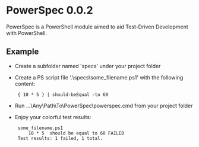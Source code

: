 PowerSpec 0.0.2
====

PowerSpec is a PowerShell module aimed to aid Test-Driven Development with PowerShell.

Example
----

 - Create a subfolder named 'specs' under your project folder
 - Create a PS script file '.\specs\some_filename.ps1' with the following content:

		{ 10 * 5 } | should-beEqual -to 60

 - Run .\..\Any\Path\To\PowerSpec\powerspec.cmd from your project folder
 - Enjoy your colorful test results:

		some_filename.ps1
			10 * 5  should be equal to 60 FAILED
		Test results: 1 failed, 1 total.
